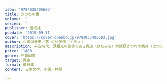 ```yaml
---
isbn: '9784035405603'
title: きつねの橋
volume: ''
series: ''
publisher: 偕成社
pubdate: '2019-09-11'
cover: 'https://cover.openbd.jp/9784035405603.jpg'
author: 久保田香里／著 佐竹美保／イラスト
description: 平安時代、源頼光の郎等である貞道（さだみち）が妖怪きつねの葉月（はつき）と不遇の姫をけたり盗賊を捕まえたりと大活躍。
price: '1400'
genre: 児童図書
target: 児童
format: 単行本
content: 日本文学、小説・物語

---
```

